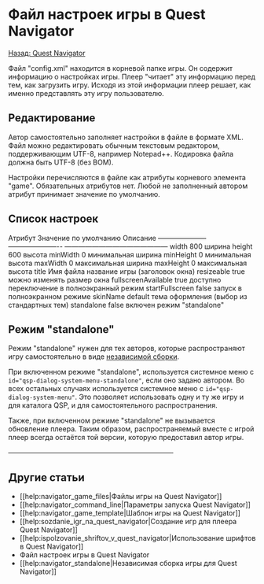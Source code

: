 # Файл настроек игры в Quest Navigator

[Назад: Quest Navigator](../navigator)

Файл "config.xml" находится в корневой папке игры. Он содержит информацию о настройках игры. Плеер "читает" эту информацию перед тем, как загрузить игру. Исходя из этой информации плеер решает, как именно представлять эту игру пользователю.

## Редактирование

Автор самостоятельно заполняет настройки в файле в формате XML. Файл можно редактировать обычным текстовым редактором, поддерживающим UTF-8, например Notepad++. Кодировка файла должна быть UTF-8 (без BOM).

Настройки перечисляются в файле как атрибуты корневого элемента "game". Обязательных атрибутов нет. Любой не заполненный автором атрибут принимает значение по умолчанию.

## Список настроек

  Атрибут               Значение по умолчанию   Описание
  ——————— ———————-- ———————————————
  width                 800                     ширина
  height                600                     высота
  minWidth              0                       минимальная ширина
  minHeight             0                       минимальная высота
  maxWidth              0                       максимальная ширина
  maxHeight             0                       максимальная высота
  title                 Имя файла               название игры (заголовок окна)
  resizeable            true                    можно изменять размер окна
  fullscreenAvailable   true                    доступно переключение в полноэкранный режим
  startFullscreen       false                   запуск в полноэкранном режиме
  skinName              default                 тема оформления (выбор из стандартных тем)
  standalone            false                   включен режим "standalone"

## Режим "standalone"

Режим "standalone" нужен для тех авторов, которые распространяют игру самостоятельно в виде [независимой сборки](navigator_standalone).

При включенном режиме "standalone", используется системное меню с `id="qsp-dialog-system-menu-standalone"`, если оно задано автором. Во всех остальных случаях используется системное меню с `id="qsp-dialog-system-menu"`. Это позволяет использовать одну и ту же игру и для каталога QSP, и для самостоятельного распространения.

Также, при включенном режиме "standalone" не вызывается обновление плеера. Таким образом, распространяемый вместе с игрой плеер всегда остаётся той версии, которую предоставил автор игры.

————————————————————————

## Другие статьи

* [[help:navigator_game_files|Файлы игры на Quest Navigator]]
* [[help:navigator_command_line|Параметры запуска Quest Navigator]]
* [[help:navigator_game_template|Шаблон игры на Quest Navigator]]
* [[help:sozdanie_igr_na_quest_navigator|Создание игр для плеера Quest Navigator]]
* [[help:ispolzovanie_shriftov_v_quest_navigator|Использование шрифтов в Quest Navigator]]
* Файл настроек игры в Quest Navigator
* [[help:navigator_standalone|Независимая сборка игры для Quest Navigator]]
